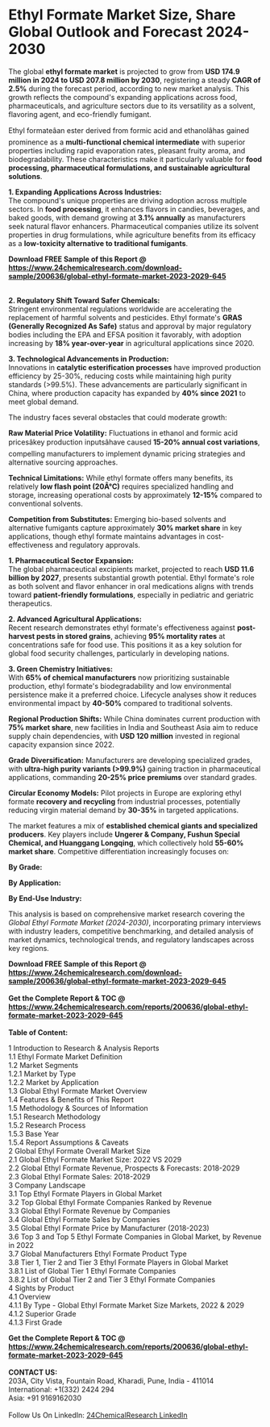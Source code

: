 <h1>Ethyl Formate Market Size, Share Global Outlook and Forecast 2024-2030</h1><p>The global <strong>ethyl formate market</strong> is projected to grow from <strong>USD 174.9 million in 2024 to USD 207.8 million by 2030</strong>, registering a steady <strong>CAGR of 2.5%</strong> during the forecast period, according to new market analysis. This growth reflects the compound's expanding applications across food, pharmaceuticals, and agriculture sectors due to its versatility as a solvent, flavoring agent, and eco-friendly fumigant.</p><p>Ethyl formateâan ester derived from formic acid and ethanolâhas gained prominence as a <strong>multi-functional chemical intermediate</strong> with superior properties including rapid evaporation rates, pleasant fruity aroma, and biodegradability. These characteristics make it particularly valuable for <strong>food processing, pharmaceutical formulations, and sustainable agricultural solutions</strong>.</p><p><strong>1. Expanding Applications Across Industries:</strong><br>
The compound's unique properties are driving adoption across multiple sectors. In <strong>food processing</strong>, it enhances flavors in candies, beverages, and baked goods, with demand growing at <strong>3.1% annually</strong> as manufacturers seek natural flavor enhancers. Pharmaceutical companies utilize its solvent properties in drug formulations, while agriculture benefits from its efficacy as a <strong>low-toxicity alternative to traditional fumigants</strong>.</p><div><b>Download FREE Sample of this Report @ 
            <a href="https://www.24chemicalresearch.com/download-sample/200636/global-ethyl-formate-market-2023-2029-645">
            https://www.24chemicalresearch.com/download-sample/200636/global-ethyl-formate-market-2023-2029-645</a></b></div><br><p><strong>2. Regulatory Shift Toward Safer Chemicals:</strong><br>
Stringent environmental regulations worldwide are accelerating the replacement of harmful solvents and pesticides. Ethyl formate's <strong>GRAS (Generally Recognized As Safe)</strong> status and approval by major regulatory bodies including the EPA and EFSA position it favorably, with adoption increasing by <strong>18% year-over-year</strong> in agricultural applications since 2020.</p><p><strong>3. Technological Advancements in Production:</strong><br>
Innovations in <strong>catalytic esterification processes</strong> have improved production efficiency by 25-30%, reducing costs while maintaining high purity standards (&gt;99.5%). These advancements are particularly significant in China, where production capacity has expanded by <strong>40% since 2021</strong> to meet global demand.</p><p>The industry faces several obstacles that could moderate growth:</p><p><strong>Raw Material Price Volatility:</strong> Fluctuations in ethanol and formic acid pricesâkey production inputsâhave caused <strong>15-20% annual cost variations</strong>, compelling manufacturers to implement dynamic pricing strategies and alternative sourcing approaches.</p><p><strong>Technical Limitations:</strong> While ethyl formate offers many benefits, its relatively <strong>low flash point (20Â°C)</strong> requires specialized handling and storage, increasing operational costs by approximately <strong>12-15%</strong> compared to conventional solvents.</p><p><strong>Competition from Substitutes:</strong> Emerging bio-based solvents and alternative fumigants capture approximately <strong>30% market share</strong> in key applications, though ethyl formate maintains advantages in cost-effectiveness and regulatory approvals.</p><p><strong>1. Pharmaceutical Sector Expansion:</strong><br>
The global pharmaceutical excipients market, projected to reach <strong>USD 11.6 billion by 2027</strong>, presents substantial growth potential. Ethyl formate's role as both solvent and flavor enhancer in oral medications aligns with trends toward <strong>patient-friendly formulations</strong>, especially in pediatric and geriatric therapeutics.</p><p><strong>2. Advanced Agricultural Applications:</strong><br>
Recent research demonstrates ethyl formate's effectiveness against <strong>post-harvest pests in stored grains</strong>, achieving <strong>95% mortality rates</strong> at concentrations safe for food use. This positions it as a key solution for global food security challenges, particularly in developing nations.</p><p><strong>3. Green Chemistry Initiatives:</strong><br>
With <strong>65% of chemical manufacturers</strong> now prioritizing sustainable production, ethyl formate's biodegradability and low environmental persistence make it a preferred choice. Lifecycle analyses show it reduces environmental impact by <strong>40-50%</strong> compared to traditional solvents.</p><p><strong>Regional Production Shifts:</strong> While China dominates current production with <strong>75% market share</strong>, new facilities in India and Southeast Asia aim to reduce supply chain dependencies, with <strong>USD 120 million</strong> invested in regional capacity expansion since 2022.</p><p><strong>Grade Diversification:</strong> Manufacturers are developing specialized grades, with <strong>ultra-high purity variants (&gt;99.9%)</strong> gaining traction in pharmaceutical applications, commanding <strong>20-25% price premiums</strong> over standard grades.</p><p><strong>Circular Economy Models:</strong> Pilot projects in Europe are exploring ethyl formate <strong>recovery and recycling</strong> from industrial processes, potentially reducing virgin material demand by <strong>30-35%</strong> in targeted applications.</p><p>The market features a mix of <strong>established chemical giants and specialized producers</strong>. Key players include <strong>Ungerer &amp; Company, Fushun Special Chemical, and Huanggang Longqing</strong>, which collectively hold <strong>55-60% market share</strong>. Competitive differentiation increasingly focuses on:</p><p><strong>By Grade:</strong></p><p><strong>By Application:</strong></p><p><strong>By End-Use Industry:</strong></p><p>This analysis is based on comprehensive market research covering the <em>Global Ethyl Formate Market (2024-2030)</em>, incorporating primary interviews with industry leaders, competitive benchmarking, and detailed analysis of market dynamics, technological trends, and regulatory landscapes across key regions.</p><div><b>Download FREE Sample of this Report @ 
            <a href="https://www.24chemicalresearch.com/download-sample/200636/global-ethyl-formate-market-2023-2029-645">
            https://www.24chemicalresearch.com/download-sample/200636/global-ethyl-formate-market-2023-2029-645</a></b></div><br><div><b>Get the Complete Report & TOC @ 
            <a href="https://www.24chemicalresearch.com/reports/200636/global-ethyl-formate-market-2023-2029-645">
            https://www.24chemicalresearch.com/reports/200636/global-ethyl-formate-market-2023-2029-645</a></b></div><br>
            <b>Table of Content:</b><p>1 Introduction to Research & Analysis Reports<br />
    1.1 Ethyl Formate Market Definition<br />
    1.2 Market Segments<br />
        1.2.1 Market by Type<br />
        1.2.2 Market by Application<br />
    1.3 Global Ethyl Formate Market Overview<br />
    1.4 Features & Benefits of This Report<br />
    1.5 Methodology & Sources of Information<br />
        1.5.1 Research Methodology<br />
        1.5.2 Research Process<br />
        1.5.3 Base Year<br />
        1.5.4 Report Assumptions & Caveats<br />
2 Global Ethyl Formate Overall Market Size<br />
    2.1 Global Ethyl Formate Market Size: 2022 VS 2029<br />
    2.2 Global Ethyl Formate Revenue, Prospects & Forecasts: 2018-2029<br />
    2.3 Global Ethyl Formate Sales: 2018-2029<br />
3 Company Landscape<br />
    3.1 Top Ethyl Formate Players in Global Market<br />
    3.2 Top Global Ethyl Formate Companies Ranked by Revenue<br />
    3.3 Global Ethyl Formate Revenue by Companies<br />
    3.4 Global Ethyl Formate Sales by Companies<br />
    3.5 Global Ethyl Formate Price by Manufacturer (2018-2023)<br />
    3.6 Top 3 and Top 5 Ethyl Formate Companies in Global Market, by Revenue in 2022<br />
    3.7 Global Manufacturers Ethyl Formate Product Type<br />
    3.8 Tier 1, Tier 2 and Tier 3 Ethyl Formate Players in Global Market<br />
        3.8.1 List of Global Tier 1 Ethyl Formate Companies<br />
        3.8.2 List of Global Tier 2 and Tier 3 Ethyl Formate Companies<br />
4 Sights by Product<br />
    4.1 Overview<br />
        4.1.1 By Type - Global Ethyl Formate Market Size Markets, 2022 & 2029<br />
        4.1.2 Superior Grade<br />
        4.1.3 First Grade<br />
    </p><div><b>Get the Complete Report & TOC @ 
            <a href="https://www.24chemicalresearch.com/reports/200636/global-ethyl-formate-market-2023-2029-645">
            https://www.24chemicalresearch.com/reports/200636/global-ethyl-formate-market-2023-2029-645</a></b></div><br><b>CONTACT US:</b><br>
            203A, City Vista, Fountain Road, Kharadi, Pune, India - 411014<br>
            International: +1(332) 2424 294<br>
            Asia: +91 9169162030 <br><br>
            Follow Us On LinkedIn: <a href="https://www.linkedin.com/company/24chemicalresearch/">24ChemicalResearch LinkedIn</a>